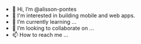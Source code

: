 - 👋 Hi, I’m @alisson-pontes
- 👀 I'm interested in building mobile and web apps.
- 🌱 I’m currently learning ...
- 💞️ I’m looking to collaborate on ...
- 📫 How to reach me ...

<!---
alisson-pontes/alisson-pontes is a ✨ special ✨ repository because its `README.md` (this file) appears on your GitHub profile.
You can click the Preview link to take a look at your changes.
--->
